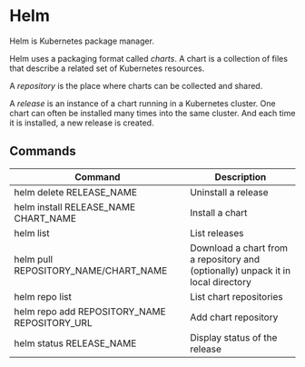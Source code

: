 # Helm

Helm is Kubernetes package manager.

Helm uses a packaging format called _charts_. A chart is a collection of files that describe a related set of Kubernetes resources.

A _repository_ is the place where charts can be collected and shared.

A _release_ is an instance of a chart running in a Kubernetes cluster. One chart can often be installed many times into the same cluster. And each time it is installed, a new release is created.

## Commands

| Command                                      | Description                                                                      |
| -------------------------------------------- | -------------------------------------------------------------------------------- |
| helm delete RELEASE_NAME                     | Uninstall a release                                                              |
| helm install RELEASE_NAME CHART_NAME         | Install a chart                                                                  |
| helm list                                    | List releases                                                                    |
| helm pull REPOSITORY_NAME/CHART_NAME         | Download a chart from a repository and (optionally) unpack it in local directory |
| helm repo list                               | List chart repositories                                                          |
| helm repo add REPOSITORY_NAME REPOSITORY_URL | Add chart repository                                                             |
| helm status RELEASE_NAME                     | Display status of the release                                                    |
